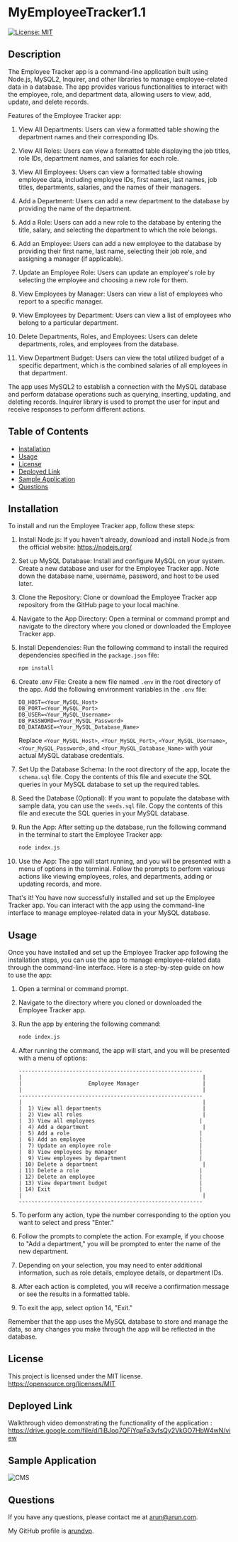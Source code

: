 # MyEmployeeTracker1.1
  [![License: MIT](https://img.shields.io/badge/License-MIT-yellow.svg)](https://opensource.org/licenses/MIT)
 ## Description
  The Employee Tracker app is a command-line application built using Node.js, MySQL2, Inquirer, and other libraries to manage employee-related data in a database. The app provides various functionalities to interact with the employee, role, and department data, allowing users to view, add, update, and delete records.

Features of the Employee Tracker app:

1. View All Departments: Users can view a formatted table showing the department names and their corresponding IDs.

2. View All Roles: Users can view a formatted table displaying the job titles, role IDs, department names, and salaries for each role.

3. View All Employees: Users can view a formatted table showing employee data, including employee IDs, first names, last names, job titles, departments, salaries, and the names of their managers.

4. Add a Department: Users can add a new department to the database by providing the name of the department.

5. Add a Role: Users can add a new role to the database by entering the title, salary, and selecting the department to which the role belongs.

6. Add an Employee: Users can add a new employee to the database by providing their first name, last name, selecting their job role, and assigning a manager (if applicable).

7. Update an Employee Role: Users can update an employee's role by selecting the employee and choosing a new role for them.

8. View Employees by Manager: Users can view a list of employees who report to a specific manager.

9. View Employees by Department: Users can view a list of employees who belong to a particular department.

10. Delete Departments, Roles, and Employees: Users can delete departments, roles, and employees from the database.

11. View Department Budget: Users can view the total utilized budget of a specific department, which is the combined salaries of all employees in that department.

The app uses MySQL2 to establish a connection with the MySQL database and perform database operations such as querying, inserting, updating, and deleting records. Inquirer library is used to prompt the user for input and receive responses to perform different actions.

  ## Table of Contents
  - [Installation](#installation)
  - [Usage](#usage)
  - [License](#license)
  - [Deployed Link](#deployed-link)
  - [Sample Application](#sample-application)
  - [Questions](#questions)
  ## Installation <a name="installation"></a>

To install and run the Employee Tracker app, follow these steps:

1. Install Node.js:
   If you haven't already, download and install Node.js from the official website: https://nodejs.org/

2. Set up MySQL Database:
   Install and configure MySQL on your system. Create a new database and user for the Employee Tracker app. Note down the database name, username, password, and host to be used later.

3. Clone the Repository:
   Clone or download the Employee Tracker app repository from the GitHub page to your local machine.

4. Navigate to the App Directory:
   Open a terminal or command prompt and navigate to the directory where you cloned or downloaded the Employee Tracker app.

5. Install Dependencies:
   Run the following command to install the required dependencies specified in the `package.json` file:

   ```bash
   npm install
   ```

6. Create .env File:
   Create a new file named `.env` in the root directory of the app. Add the following environment variables in the `.env` file:

   ```
   DB_HOST=<Your_MySQL_Host>
   DB_PORT=<Your_MySQL_Port>
   DB_USER=<Your_MySQL_Username>
   DB_PASSWORD=<Your_MySQL_Password>
   DB_DATABASE=<Your_MySQL_Database_Name>
   ```

   Replace `<Your_MySQL_Host>`, `<Your_MySQL_Port>`, `<Your_MySQL_Username>`, `<Your_MySQL_Password>`, and `<Your_MySQL_Database_Name>` with your actual MySQL database credentials.

7. Set Up the Database Schema:
   In the root directory of the app, locate the `schema.sql` file. Copy the contents of this file and execute the SQL queries in your MySQL database to set up the required tables.

8. Seed the Database (Optional):
   If you want to populate the database with sample data, you can use the `seeds.sql` file. Copy the contents of this file and execute the SQL queries in your MySQL database.

9. Run the App:
   After setting up the database, run the following command in the terminal to start the Employee Tracker app:

   ```bash
   node index.js
   ```

10. Use the App:
    The app will start running, and you will be presented with a menu of options in the terminal. Follow the prompts to perform various actions like viewing employees, roles, and departments, adding or updating records, and more.

That's it! You have now successfully installed and set up the Employee Tracker app. You can interact with the app using the command-line interface to manage employee-related data in your MySQL database.

 
## Usage <a name="usage"></a>
  
  Once you have installed and set up the Employee Tracker app following the installation steps, you can use the app to manage employee-related data through the command-line interface. Here is a step-by-step guide on how to use the app:

1. Open a terminal or command prompt.

2. Navigate to the directory where you cloned or downloaded the Employee Tracker app.

3. Run the app by entering the following command:

   ```bash
   node index.js
   ```

4. After running the command, the app will start, and you will be presented with a menu of options:

   ```
   ----------------------------------------------------------
   |                                                         |
   |                     Employee Manager                    |
   |                                                         |
   ----------------------------------------------------------
   |                                                         |
   |  1) View all departments                                |
   |  2) View all roles                                      |
   |  3) View all employees                                 |
   |  4) Add a department                                    |
   |  5) Add a role                                         |
   |  6) Add an employee                                    |
   |  7) Update an employee role                            |
   |  8) View employees by manager                          |
   |  9) View employees by department                       |
   | 10) Delete a department                                 |
   | 11) Delete a role                                      |
   | 12) Delete an employee                                 |
   | 13) View department budget                             |
   | 14) Exit                                               |
   |                                                         |
   ----------------------------------------------------------
   ```

5. To perform any action, type the number corresponding to the option you want to select and press "Enter."

6. Follow the prompts to complete the action. For example, if you choose to "Add a department," you will be prompted to enter the name of the new department.

7. Depending on your selection, you may need to enter additional information, such as role details, employee details, or department IDs.

8. After each action is completed, you will receive a confirmation message or see the results in a formatted table.

9. To exit the app, select option 14, "Exit."

Remember that the app uses the MySQL database to store and manage the data, so any changes you make through the app will be reflected in the database.

  
  ## License <a name="license"></a>
  This project is licensed under the MIT license.
  https://opensource.org/licenses/MIT
  
  ## Deployed Link <a name="deployed-link"></a>
  Walkthrough video demonstrating the functionality of the application : https://drive.google.com/file/d/1iBJoq7QFiYqaFa3vfsQy2VkGO7HbW4wN/view
  
  ## Sample Application <a name="sample-application"></a>
  
  ![CMS](./assets/cms-app.png)
  
  ## Questions <a name="questions"></a>
  If you have any questions, please contact me at arun@arun.com. 
  
  My GitHub profile is [arundvp](https://github.com/arundvp).

